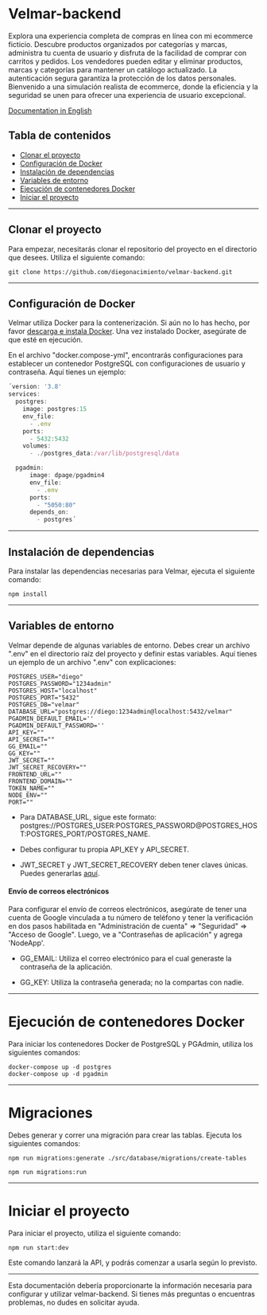 # Velmar-backend
Explora una experiencia completa de compras en línea con mi ecommerce ficticio. Descubre productos organizados por categorías y marcas, administra tu cuenta de usuario y disfruta de la facilidad de comprar con carritos y pedidos. Los vendedores pueden editar y eliminar productos, marcas y categorías para mantener un catálogo actualizado. La autenticación segura garantiza la protección de los datos personales. Bienvenido a una simulación realista de ecommerce, donde la eficiencia y la seguridad se unen para ofrecer una experiencia de usuario excepcional.

[Documentation in English](README.md)

## Tabla de contenidos
- [Clonar el proyecto](#clone-the-project)
- [Configuración de Docker](#docker-setup)
- [Instalación de dependencias](#dependency-installation)
- [Variables de entorno](#environment-variables)
- [Ejecución de contenedores Docker](#Running-Docker-containers)
- [Iniciar el proyecto](#Starting-the-project)

***

## Clonar el proyecto
Para empezar, necesitarás clonar el repositorio del proyecto en el directorio que desees. Utiliza el siguiente comando:

```git clone https://github.com/diegonacimiento/velmar-backend.git```

***

## Configuración de Docker
Velmar utiliza Docker para la contenerización. Si aún no lo has hecho, por favor  [descarga e instala Docker](https://www.docker.com/products/docker-desktop/). Una vez instalado Docker, asegúrate de que esté en ejecución.

En el archivo "docker.compose-yml", encontrarás configuraciones para establecer un contenedor PostgreSQL con configuraciones de usuario y contraseña. Aquí tienes un ejemplo:

```javascript
´version: '3.8'
services:
  postgres:
    image: postgres:15
    env_file:
      - .env
    ports:
      - 5432:5432
    volumes:
      - ./postgres_data:/var/lib/postgresql/data

  pgadmin:
      image: dpage/pgadmin4
      env_file:
        - .env
      ports:
        - "5050:80"
      depends_on:
        - postgres´
```

***

## Instalación de dependencias
Para instalar las dependencias necesarias para Velmar, ejecuta el siguiente comando:

``` npm install ```

***

## Variables de entorno
Velmar depende de algunas variables de entorno. Debes crear un archivo ".env" en el directorio raíz del proyecto y definir estas variables. Aquí tienes un ejemplo de un archivo ".env" con explicaciones:
```
POSTGRES_USER="diego" 
POSTGRES_PASSWORD="1234admin"
POSTGRES_HOST="localhost"
POSTGRES_PORT="5432"
POSTGRES_DB="velmar"
DATABASE_URL="postgres://diego:1234admin@localhost:5432/velmar"
PGADMIN_DEFAULT_EMAIL=''
PGADMIN_DEFAULT_PASSWORD=''
API_KEY=""
API_SECRET=""
GG_EMAIL=""
GG_KEY=""
JWT_SECRET=""
JWT_SECRET_RECOVERY=""
FRONTEND_URL=""
FRONTEND_DOMAIN=""
TOKEN_NAME=""
NODE_ENV=""
PORT=""
```

- Para DATABASE_URL, sigue este formato:  postgres://POSTGRES_USER:POSTGRES_PASSWORD@POSTGRES_HOST:POSTGRES_PORT/POSTGRES_NAME.

- Debes configurar tu propia API_KEY y API_SECRET.

- JWT_SECRET y JWT_SECRET_RECOVERY deben tener claves únicas. Puedes generarlas [aquí](https://keygen.io/#fakeLink/).

#### Envío de correos electrónicos
Para configurar el envío de correos electrónicos, asegúrate de tener una cuenta de Google vinculada a tu número de teléfono y tener la verificación en dos pasos habilitada en "Administración de cuenta" ⇒ "Seguridad" ⇒ "Acceso de Google". Luego, ve a "Contraseñas de aplicación" y agrega 'NodeApp'.

- GG_EMAIL: Utiliza el correo electrónico para el cual generaste la contraseña de la aplicación.

- GG_KEY: Utiliza la contraseña generada; no la compartas con nadie.

***

# Ejecución de contenedores Docker
Para iniciar los contenedores Docker de PostgreSQL y PGAdmin, utiliza los siguientes comandos:

```
docker-compose up -d postgres
docker-compose up -d pgadmin
```

***

# Migraciones
Debes generar y correr una migración para crear las tablas. Ejecuta los siguientes comandos:

```npm run migrations:generate ./src/database/migrations/create-tables```

```npm run migrations:run```

***

# Iniciar el proyecto
Para iniciar el proyecto, utiliza el siguiente comando:

```npm run start:dev```

Este comando lanzará la API, y podrás comenzar a usarla según lo previsto.

***

Esta documentación debería proporcionarte la información necesaria para configurar y utilizar velmar-backend. Si tienes más preguntas o encuentras problemas, no dudes en solicitar ayuda.